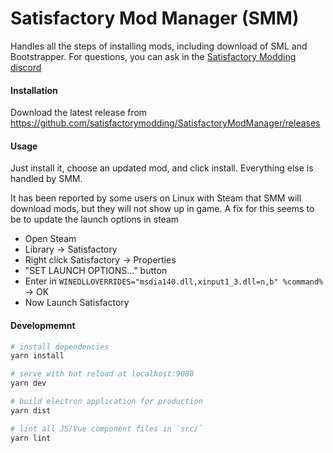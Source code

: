 # Satisfactory Mod Manager (SMM)

Handles all the steps of installing mods, including download of SML and Bootstrapper. For questions, you can ask in the [Satisfactory Modding discord](https://discord.gg/TShj39G)

#### Installation

Download the latest release from https://github.com/satisfactorymodding/SatisfactoryModManager/releases

#### Usage

Just install it, choose an updated mod, and click install. Everything else is handled by SMM.

It has been reported by some users on Linux with Steam that SMM will download mods, but they will not show up in game.  A fix for this seems to be to update the launch options in steam

* Open Steam
* Library -> Satisfactory
* Right click Satisfactory -> Properties
* "SET LAUNCH OPTIONS..." button
* Enter in `WINEDLLOVERRIDES="msdia140.dll,xinput1_3.dll=n,b" %command%` -> OK
* Now Launch Satisfactory

#### Developmemnt
``` bash
# install dependencies
yarn install

# serve with hot reload at localhost:9080
yarn dev

# build electron application for production
yarn dist

# lint all JS/Vue component files in `src/`
yarn lint

```

